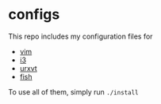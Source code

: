 # configs

This repo includes my configuration files for
* [vim](.vimrc)
* [i3](i3/config)
* [urxvt](.Xdefaults)
* [fish](config.fish)

To use all of them, simply run `./install`
